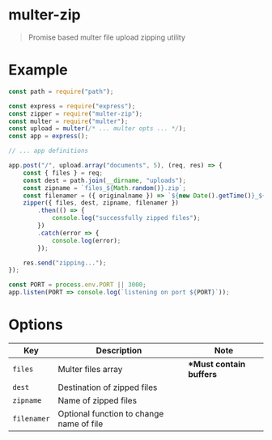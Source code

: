 # multer-zip

> Promise based multer file upload zipping utility

# Example

```javascript
const path = require("path");

const express = require("express");
const zipper = require("multer-zip");
const multer = require("multer");
const upload = multer(/* ... multer opts ... */);
const app = express();

// ... app definitions

app.post("/", upload.array("documents", 5), (req, res) => {
	const { files } = req;
	const dest = path.join(__dirname, "uploads");
	const zipname = `files_${Math.random()}.zip`;
	const filenamer = ({ originalname }) => `${new Date().getTime()}_${originalname}`; 
	zipper({ files, dest, zipname, filenamer })
		.then(() => {
			console.log("successfully zipped files");
		})
		.catch(error => {
			console.log(error);
		});

	res.send("zipping...");
});

const PORT = process.env.PORT || 3000;
app.listen(PORT => console.log(`listening on port ${PORT}`));
```

# Options

Key | Description | Note
--- | --- | ---
`files` | Multer files array | **\*Must contain buffers**
`dest` | Destination of zipped files |
`zipname` | Name of zipped files |
`filenamer` | Optional function to change name of file |